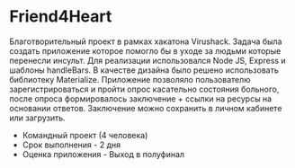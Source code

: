 # Friend4Heart

Благотворительный проект в рамках хакатона Virushack. Задача была создать приложение которое помогло бы в уходе за людьми которые перенесли инсульт. 
Для реализации использовался Node JS, Express и шаблоны handleBars. В качестве дизайна было решено использовать библиотеку Materialize. 
Приложение позволяло пользователю зарегистрироваться и пройти опрос касательно состояния больного, после опроса формировалось заключение + ссылки на ресурсы на основании ответов. Заключение можно сохранить в личном кабинете или загрузить.  

* Командный проект (4 человека)
* Срок выполнения - 2 дня
* Оценка приложения - Выход в полуфинал
